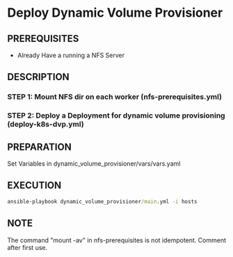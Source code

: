 # Deploy Dynamic Volume Provisioner

## PREREQUISITES
- Already Have a running a NFS Server

## DESCRIPTION
### STEP 1: Mount NFS dir on each worker (nfs-prerequisites.yml)
### STEP 2: Deploy a Deployment for dynamic volume provisioning (deploy-k8s-dvp.yml)

## PREPARATION
Set Variables in dynamic_volume_provisioner/vars/vars.yaml

## EXECUTION
```bat
ansible-playbook dynamic_volume_provisioner/main.yml -i hosts
```


## NOTE
The command "mount -av" in nfs-prerequisites is not idempotent. Comment after first use.